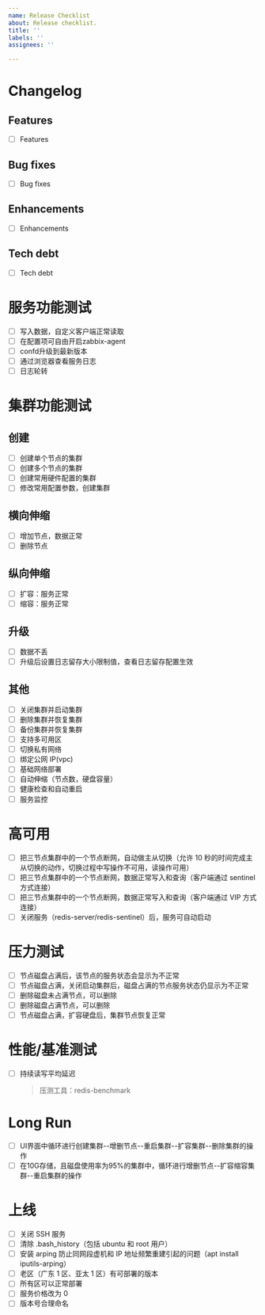 ```yaml
---
name: Release Checklist
about: Release checklist.
title: ''
labels: ''
assignees: ''

---
```


# Changelog

## Features
- [ ] Features

## Bug fixes
- [ ] Bug fixes

## Enhancements
- [ ] Enhancements

## Tech debt
- [ ] Tech debt

# 服务功能测试

- [ ] 写入数据，自定义客户端正常读取
- [ ] 在配置项可自由开启zabbix-agent
- [ ] confd升级到最新版本
- [ ] 通过浏览器查看服务日志
- [ ] 日志轮转

# 集群功能测试

## 创建
- [ ] 创建单个节点的集群
- [ ] 创建多个节点的集群
- [ ] 创建常用硬件配置的集群
- [ ] 修改常用配置参数，创建集群

## 横向伸缩
- [ ] 增加节点，数据正常
- [ ] 删除节点

## 纵向伸缩
- [ ] 扩容：服务正常
- [ ] 缩容：服务正常

## 升级
- [ ] 数据不丢
- [ ] 升级后设置日志留存大小限制值，查看日志留存配置生效

## 其他
- [ ] 关闭集群并启动集群
- [ ] 删除集群并恢复集群
- [ ] 备份集群并恢复集群
- [ ] 支持多可用区
- [ ] 切换私有网络
- [ ] 绑定公网 IP(vpc)
- [ ] 基础网络部署
- [ ] 自动伸缩（节点数，硬盘容量）
- [ ] 健康检查和自动重启
- [ ] 服务监控

# 高可用

- [ ] 把三节点集群中的一个节点断网，自动做主从切换（允许 10 秒的时间完成主从切换的动作，切换过程中写操作不可用，读操作可用）
- [ ] 把三节点集群中的一个节点断网，数据正常写入和查询（客户端通过 sentinel 方式连接）
- [ ] 把三节点集群中的一个节点断网，数据正常写入和查询（客户端通过 VIP 方式连接）
- [ ] 关闭服务（redis-server/redis-sentinel）后，服务可自动启动

# 压力测试

- [ ] 节点磁盘占满后，该节点的服务状态会显示为不正常
- [ ] 节点磁盘占满，关闭启动集群后，磁盘占满的节点服务状态仍显示为不正常
- [ ] 删除磁盘未占满节点，可以删除
- [ ] 删除磁盘占满节点，可以删除
- [ ] 节点磁盘占满，扩容硬盘后，集群节点恢复正常

# 性能/基准测试

- [ ] 持续读写平均延迟
  >  压测工具：redis-benchmark

# Long Run

- [ ] UI界面中循环进行创建集群--增删节点--重启集群--扩容集群--删除集群的操作
- [ ] 在10G存储，且磁盘使用率为95%的集群中，循环进行增删节点--扩容缩容集群--重启集群的操作

# 上线

- [ ] 关闭 SSH 服务
- [ ] 清除 .bash_history（包括 ubuntu 和 root 用户）
- [ ] 安装 arping 防止同网段虚机和 IP 地址频繁重建引起的问题（apt install iputils-arping）
- [ ] 老区（广东 1 区、亚太 1 区）有可部署的版本
- [ ] 所有区可以正常部署
- [ ] 服务价格改为 0
- [ ] 版本号合理命名
